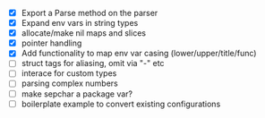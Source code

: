 - [x] Export a Parse method on the parser
- [x] Expand env vars in string types
- [x] allocate/make nil maps and slices
- [x] pointer handling
- [x] Add functionality to map env var casing (lower/upper/title/func)
- [ ] struct tags for aliasing, omit via "-" etc
- [ ] interace for custom types
- [ ] parsing complex numbers
- [ ] make sepchar a package var?
- [ ] boilerplate example to convert existing configurations
